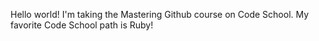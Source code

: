 Hello world! I'm taking the Mastering Github course on Code School. My favorite Code School path is Ruby!